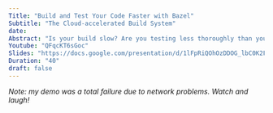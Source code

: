 ```yaml
---
Title: "Build and Test Your Code Faster with Bazel"
Subtitle: "The Cloud-accelerated Build System"
date: 
Abstract: "Is your build slow? Are you testing less thoroughly than you should? Modern caching and parallelization techniques can be harnessed to achieve fast, repeatable build and test cycles, ending difficult trade-offs between test hygiene and deployment velocity. In this talk, you'll learn how Google designed its open source build system, Bazel, to perform fast, reproducible builds of any size codebase in any language (Java, C++, Python, Go, Javascript, and dozens more). You'll see a live demo of how Bazel efficiently builds a complex, polyglot application, and how compilation and test execution can be distributed to a scalable cluster of cloud executors for even more speed."
Youtube: "QFqcKT6sGoc"
Slides: "https://docs.google.com/presentation/d/1lFpRiQOhOzDDOG_lbC0K2FsdS8JUYTBPSuTY73h0RXM/preview"
Duration: "40"
draft: false
---
```


_Note: my demo was a total failure due to network problems. Watch and laugh!_